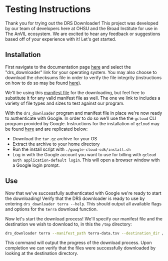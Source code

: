 # Testing Instructions

Thank you for trying out the DRS Downloader! This project was developed by our team of developers here at OHSU and the Broad Institute for use in The AnVIL ecosystem. We are excited to hear any feedback or suggestions based off of your experience with it! Let's get started.

## Installation

First navigate to the documentation page [here](https://ohsu-comp-bio.github.io/drs_downloader/index.html#installation) and select the "drs_downloader" link for your operating system. You may also choose to download the checksums file in order to verify the file integrity (instructions on how to do so may be found [here](https://ohsu-comp-bio.github.io/drs_downloader/index.html#checksum-verification)).

We'll be using this [manifest file](https://raw.githubusercontent.com/ohsu-comp-bio/drs_downloader/main/tests/fixtures/terra-data.tsv) for the downloading, but feel free to substitute it for any valid manifest file as well. The one we link to includes a variety of file types and sizes to test against our program.

With the `drs_downloader` program and manifest file in place we're now ready to authenticate with Google. In order to do so we'll use the the `gcloud` CLI program provided by Google. Instructions for the installation of `gcloud` may be found [here](https://cloud.google.com/sdk/docs/install) and are replicated below:
- Download the `tar.gz` archive for your OS
- Extract the archive to your home directory
- Run the install script with `./google-cloud-sdk/install.sh`
- Log in with the Google account you want to use for billing with `gcloud auth application-default login`. This will open a browser window with a Google login prompt.

## Use

Now that we've successfully authenticated with Google we're ready to start the downloading! Verify that the DRS downloader is ready to use by entering `drs_downloader terra --help`. This should output all available flags and options for the `terra` download function.

Now let's start the download process! We'll specify our manifest file and the destination we wish to download to, in this the `/tmp` directory:

```sh
drs_downloader terra --manifest_path terra-data.tsv --destination_dir /tmp
```

This command will output the progress of the download process. Upon completion we can verify that the files were successfully downloaded by looking at the destination directory.

